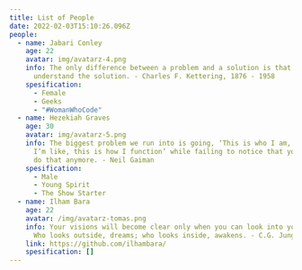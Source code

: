 ```yaml
---
title: List of People
date: 2022-02-03T15:10:26.096Z
people:
  - name: Jabari Conley
    age: 22
    avatar: img/avatarz-4.png
    info: The only difference between a problem and a solution is that people
      understand the solution. - Charles F. Kettering, 1876 - 1958
    spesification:
      - Female
      - Geeks
      - "#WomanWhoCode"
  - name: Hezekiah Graves
    age: 30
    avatar: img/avatarz-5.png
    info: The biggest problem we run into is going, ‘This is who I am, this is what
      I’m like, this is how I function’ while failing to notice that you don’t
      do that anymore. - Neil Gaiman
    spesification:
      - Male
      - Young Spirit
      - The Show Starter
  - name: Ilham Bara
    age: 22
    avatar: /img/avatarz-tomas.png
    info: Your visions will become clear only when you can look into your own heart.
      Who looks outside, dreams; who looks inside, awakens. - C.G. Jung
    link: https://github.com/ilhambara/
    spesification: []
---
```

